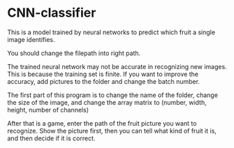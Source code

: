# CNN-classifier
This is a model trained by neural networks to predict which fruit a single image identifies.

You should change the filepath into right path.

The trained neural network may not be accurate in recognizing new images. This is because the training set is finite. If you want to improve the accuracy, add pictures to the folder and change the batch number.

The first part of this program is to change the name of the folder, change the size of the image, and change the array matrix to (number, width, height, number of channels)

After that is a game, enter the path of the fruit picture you want to recognize. Show the picture first, then you can tell what kind of fruit it is, and then decide if it is correct.
